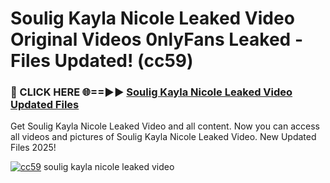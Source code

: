 # Soulig Kayla Nicole Leaked Video Original Videos 0nlyFans Leaked - Files Updated! (cc59)

<h3>🔴 CLICK HERE 🌐==►► <a href="https://tinyurl.com/ms9xzufz" rel="nofollow">Soulig Kayla Nicole Leaked Video Updated Files</a></h3>

Get Soulig Kayla Nicole Leaked Video and all content. Now you can access all videos and pictures of Soulig Kayla Nicole Leaked Video. New Updated Files 2025!

[![cc59](https://i.imgur.com/PQ7UWWw.gif)](https://tinyurl.com/ms9xzufz)
soulig kayla nicole leaked video